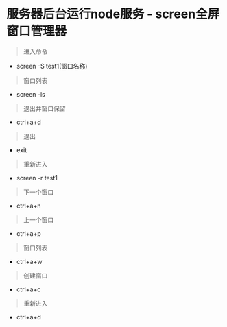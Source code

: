 # 服务器后台运行node服务 - screen全屏窗口管理器

> 进入命令

- screen -S test1(窗口名称)

> 窗口列表

- screen -ls

> 退出并窗口保留

- ctrl+a+d

> 退出

- exit

> 重新进入

- screen -r test1

> 下一个窗口

- ctrl+a+n

> 上一个窗口

- ctrl+a+p

> 窗口列表

- ctrl+a+w

> 创建窗口

- ctrl+a+c

> 重新进入

- ctrl+a+d